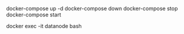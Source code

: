docker-compose up -d
docker-compose down
docker-compose stop
docker-compose start

docker exec -it datanode bash
